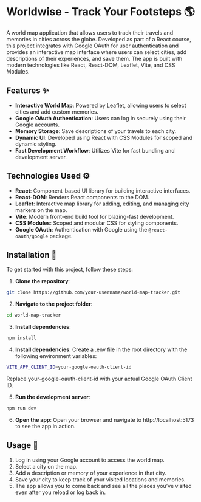 # Worldwise - Track Your Footsteps 🌎

A world map application that allows users to track their travels and memories in cities across the globe. Developed as part of a React course, this project integrates with Google OAuth for user authentication and provides an interactive map interface where users can select cities, add descriptions of their experiences, and save them. The app is built with modern technologies like React, React-DOM, Leaflet, Vite, and CSS Modules.

## Features ✨

- **Interactive World Map**: Powered by Leaflet, allowing users to select cities and add custom memories.
- **Google OAuth Authentication**: Users can log in securely using their Google accounts.
- **Memory Storage**: Save descriptions of your travels to each city.
- **Dynamic UI**: Developed using React with CSS Modules for scoped and dynamic styling.
- **Fast Development Workflow**: Utilizes Vite for fast bundling and development server.

## Technologies Used ⚙️

- **React**: Component-based UI library for building interactive interfaces.
- **React-DOM**: Renders React components to the DOM.
- **Leaflet**: Interactive map library for adding, editing, and managing city markers on the map.
- **Vite**: Modern front-end build tool for blazing-fast development.
- **CSS Modules**: Scoped and modular CSS for styling components.
- **Google OAuth**: Authentication with Google using the `@react-oauth/google` package.

## Installation 🏁

To get started with this project, follow these steps:

1. **Clone the repository**:
 ```bash
 git clone https://github.com/your-username/world-map-tracker.git
```
2.	**Navigate to the project folder**:
```bash
cd world-map-tracker
```
3.	**Install dependencies**:

```bash
npm install
```

4.	**Install dependencies**:
Create a .env file in the root directory with the following environment variables:
```bash
VITE_APP_CLIENT_ID=your-google-oauth-client-id
```
Replace your-google-oauth-client-id with your actual Google OAuth Client ID.

5.	**Run the development server**:
```bash
npm run dev
```
6.	**Open the app**:
Open your browser and navigate to http://localhost:5173 to see the app in action.


## Usage 🚀
1.	Log in using your Google account to access the world map.
2.	Select a city on the map.
3.	Add a description or memory of your experience in that city.
4.	Save your city to keep track of your visited locations and memories.
5.	The app allows you to come back and see all the places you’ve visited even after you reload or log back in.


